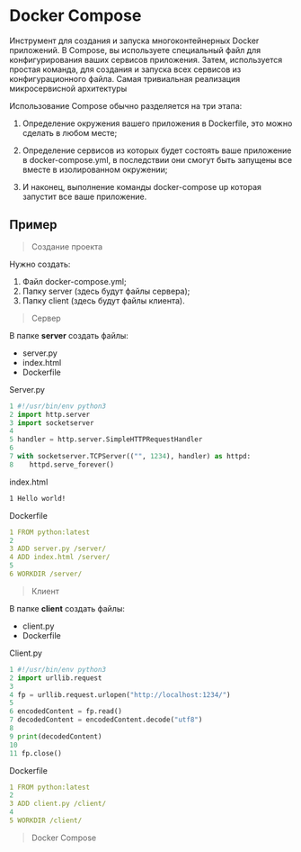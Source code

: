 # Docker Compose

Инструмент для создания и запуска многоконтейнерных Docker приложений. В Compose, вы используете специальный файл для конфигурирования ваших сервисов приложения. Затем, используется простая команда, для создания и запуска всех сервисов из конфигурационного файла. Самая тривиальная реализация микросервисной архитектуры

Использование Compose обычно разделяется на три этапа:

1. Определение окружения вашего приложения в Dockerfile, это можно сделать в любом месте;

2. Определение сервисов из которых будет состоять ваше приложение в docker-compose.yml, в последствии они смогут быть запущены все вместе в изолированном окружении;

3. И наконец, выполнение команды docker-compose up которая запустит все ваше приложение.

## Пример

>  Создание проекта 

Нужно создать:
1. Файл docker-compose.yml;
2. Папку server (здесь будут файлы сервера);
3. Папку client (здесь будут файлы клиента). 

> Сервер

В папке __server__ создать файлы:
* server.py
* index.html
* Dockerfile

Server.py

```python
1 #!/usr/bin/env python3
2 import http.server
3 import socketserver
4
5 handler = http.server.SimpleHTTPRequestHandler
6
7 with socketserver.TCPServer(("", 1234), handler) as httpd:
8    httpd.serve_forever()
```

index.html

```html
1 Hello world!
```

Dockerfile
```yml
1 FROM python:latest
2
3 ADD server.py /server/
4 ADD index.html /server/
5
6 WORKDIR /server/
```

> Клиент

В папке __client__ создать файлы:
* client.py
* Dockerfile

Client.py
```python
1 #!/usr/bin/env python3
2 import urllib.request
3
4 fp = urllib.request.urlopen("http://localhost:1234/")
5
6 encodedContent = fp.read()
7 decodedContent = encodedContent.decode("utf8")
8
9 print(decodedContent)
10
11 fp.close()
```

Dockerfile
```yml
1 FROM python:latest
2
3 ADD client.py /client/
4
5 WORKDIR /client/
```

> Docker Compose





